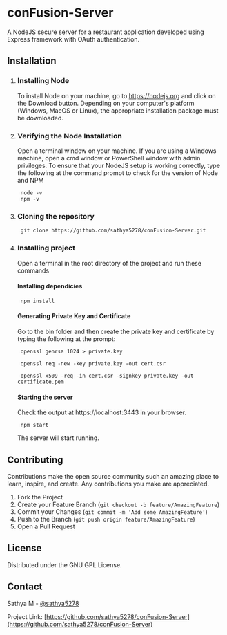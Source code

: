 # conFusion-Server

A NodeJS secure server for a restaurant application developed using Express framework with OAuth authentication.

## Installation
1. ### Installing Node
    To install Node on your machine, go to https://nodejs.org and click on the Download button. Depending on your computer's platform (Windows, MacOS or Linux), the appropriate installation package must be downloaded.
2. ### Verifying the Node Installation
    Open a terminal window on your machine. If you are using a Windows machine, open a cmd window or PowerShell window with admin privileges.
    To ensure that your NodeJS setup is working correctly, type the following at the command prompt to check for the version of Node and NPM
        
        node -v
        npm -v
3. ### Cloning the repository

        git clone https://github.com/sathya5278/conFusion-Server.git
        
4. ### Installing project
    Open a terminal in the root directory of the project and run these commands

    #### Installing dependicies

        npm install 

    #### Generating Private Key and Certificate
    Go to the bin folder and then create the private key and certificate by typing the following at the prompt:
        
        openssl genrsa 1024 > private.key

        openssl req -new -key private.key -out cert.csr

        openssl x509 -req -in cert.csr -signkey private.key -out certificate.pem

    #### Starting the server
    Check the output at https://localhost:3443 in your browser.
 
        npm start

    The server will start running.

## Contributing
Contributions make the open source community such an amazing place to learn, inspire, and create. Any contributions you make are appreciated.

1. Fork the Project
2. Create your Feature Branch (`git checkout -b feature/AmazingFeature`)
3. Commit your Changes (`git commit -m 'Add some AmazingFeature'`)
4. Push to the Branch (`git push origin feature/AmazingFeature`)
5. Open a Pull Request

## License

Distributed under the GNU GPL License.

## Contact

Sathya M - [@sathya5278](https://github.com/sathya5278)

Project Link: [https://github.com/sathya5278/conFusion-Server](https://github.com/sathya5278/conFusion-Server)

